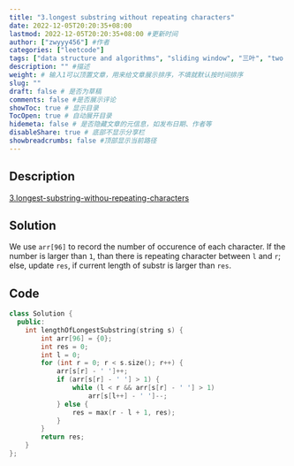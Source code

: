 ```yaml
---
title: "3.longest substring without repeating characters"
date: 2022-12-05T20:20:35+08:00
lastmod: 2022-12-05T20:20:35+08:00 #更新时间
author: ["zwyyy456"] #作者
categories: ["leetcode"]
tags: ["data structure and algorithms", "sliding window", "三叶", "two pointers"]
description: "" #描述
weight: # 输入1可以顶置文章，用来给文章展示排序，不填就默认按时间排序
slug: ""
draft: false # 是否为草稿
comments: false #是否展示评论
showToc: true # 显示目录
TocOpen: true # 自动展开目录
hidemeta: false # 是否隐藏文章的元信息，如发布日期、作者等
disableShare: true # 底部不显示分享栏
showbreadcrumbs: false #顶部显示当前路径
---
```

## Description
[3.longest-substring-withou-repeating-characters](https://leetcode.com/problems/longest-substring-without-repeating-characters/)

## Solution
We use `arr[96]` to record the number of occurence of each character. If the number is larger than `1`, than there is repeating character between `l` and `r`; else, update `res`, if current length of substr is larger than `res`.

## Code
```cpp
class Solution {
  public:
    int lengthOfLongestSubstring(string s) {
        int arr[96] = {0};
        int res = 0;
        int l = 0;
        for (int r = 0; r < s.size(); r++) {
            arr[s[r] - ' ']++;
            if (arr[s[r] - ' '] > 1) {
                while (l < r && arr[s[r] - ' '] > 1)
                    arr[s[l++] - ' ']--;
            } else {
                res = max(r - l + 1, res);
            }
        }
        return res;
    }
};
```

